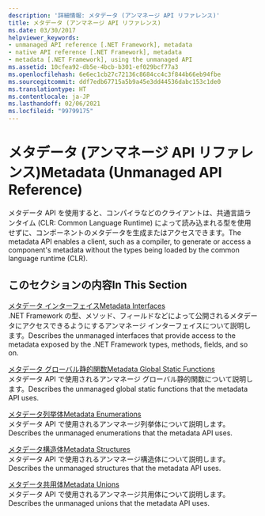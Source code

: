 ```yaml
---
description: '詳細情報: メタデータ (アンマネージ API リファレンス)'
title: メタデータ (アンマネージ API リファレンス)
ms.date: 03/30/2017
helpviewer_keywords:
- unmanaged API reference [.NET Framework], metadata
- native API reference [.NET Framework], metadata
- metadata [.NET Framework], using the unmanaged API
ms.assetid: 10cfea92-db5e-4bcb-b301-ef029bcf77a3
ms.openlocfilehash: 6e6ec1cb27c72136c8684cc4c3f844b66eb94fbe
ms.sourcegitcommit: ddf7edb67715a5b9a45e3dd44536dabc153c1de0
ms.translationtype: HT
ms.contentlocale: ja-JP
ms.lasthandoff: 02/06/2021
ms.locfileid: "99799175"
---
```

# <a name="metadata-unmanaged-api-reference"></a><span data-ttu-id="09518-103">メタデータ (アンマネージ API リファレンス)</span><span class="sxs-lookup"><span data-stu-id="09518-103">Metadata (Unmanaged API Reference)</span></span>

<span data-ttu-id="09518-104">メタデータ API を使用すると、コンパイラなどのクライアントは、共通言語ランタイム (CLR: Common Language Runtime) によって読み込まれる型を使用せずに、コンポーネントのメタデータを生成またはアクセスできます。</span><span class="sxs-lookup"><span data-stu-id="09518-104">The metadata API enables a client, such as a compiler, to generate or access a component's metadata without the types being loaded by the common language runtime (CLR).</span></span>  
  
## <a name="in-this-section"></a><span data-ttu-id="09518-105">このセクションの内容</span><span class="sxs-lookup"><span data-stu-id="09518-105">In This Section</span></span>  

 [<span data-ttu-id="09518-106">メタデータ インターフェイス</span><span class="sxs-lookup"><span data-stu-id="09518-106">Metadata Interfaces</span></span>](metadata-interfaces.md)  
 <span data-ttu-id="09518-107">.NET Framework の型、メソッド、フィールドなどによって公開されるメタデータにアクセスできるようにするアンマネージ インターフェイスについて説明します。</span><span class="sxs-lookup"><span data-stu-id="09518-107">Describes the unmanaged interfaces that provide access to the metadata exposed by the .NET Framework types, methods, fields, and so on.</span></span>  
  
 [<span data-ttu-id="09518-108">メタデータ グローバル静的関数</span><span class="sxs-lookup"><span data-stu-id="09518-108">Metadata Global Static Functions</span></span>](metadata-global-static-functions.md)  
 <span data-ttu-id="09518-109">メタデータ API で使用されるアンマネージ グローバル静的関数について説明します。</span><span class="sxs-lookup"><span data-stu-id="09518-109">Describes the unmanaged global static functions that the metadata API uses.</span></span>  
  
 [<span data-ttu-id="09518-110">メタデータ列挙体</span><span class="sxs-lookup"><span data-stu-id="09518-110">Metadata Enumerations</span></span>](metadata-enumerations.md)  
 <span data-ttu-id="09518-111">メタデータ API で使用されるアンマネージ列挙体について説明します。</span><span class="sxs-lookup"><span data-stu-id="09518-111">Describes the unmanaged enumerations that the metadata API uses.</span></span>  
  
 [<span data-ttu-id="09518-112">メタデータ構造体</span><span class="sxs-lookup"><span data-stu-id="09518-112">Metadata Structures</span></span>](metadata-structures.md)  
 <span data-ttu-id="09518-113">メタデータ API で使用されるアンマネージ構造体について説明します。</span><span class="sxs-lookup"><span data-stu-id="09518-113">Describes the unmanaged structures that the metadata API uses.</span></span>  
  
 [<span data-ttu-id="09518-114">メタデータ共用体</span><span class="sxs-lookup"><span data-stu-id="09518-114">Metadata Unions</span></span>](metadata-unions.md)  
 <span data-ttu-id="09518-115">メタデータ API で使用されるアンマネージ共用体について説明します。</span><span class="sxs-lookup"><span data-stu-id="09518-115">Describes the unmanaged unions that the metadata API uses.</span></span>
